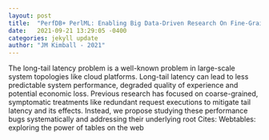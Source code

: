 ```yaml
---
layout: post
title:  "PerfDB+ PerlML: Enabling Big Data-Driven Research On Fine-Grained Performance Phenomena"
date:   2021-09-21 13:29:05 -0400
categories: jekyll update
author: "JM Kimball - 2021"
---
```

The long-tail latency problem is a well-known problem in large-scale system topologies like cloud platforms. Long-tail latency can lead to less predictable system performance, degraded quality of experience and potential economic loss. Previous research has focused on coarse-grained, symptomatic treatments like redundant request executions to mitigate tail latency and its effects. Instead, we propose studying these performance bugs systematically and addressing their underlying root Cites: Webtables: exploring the power of tables on the web